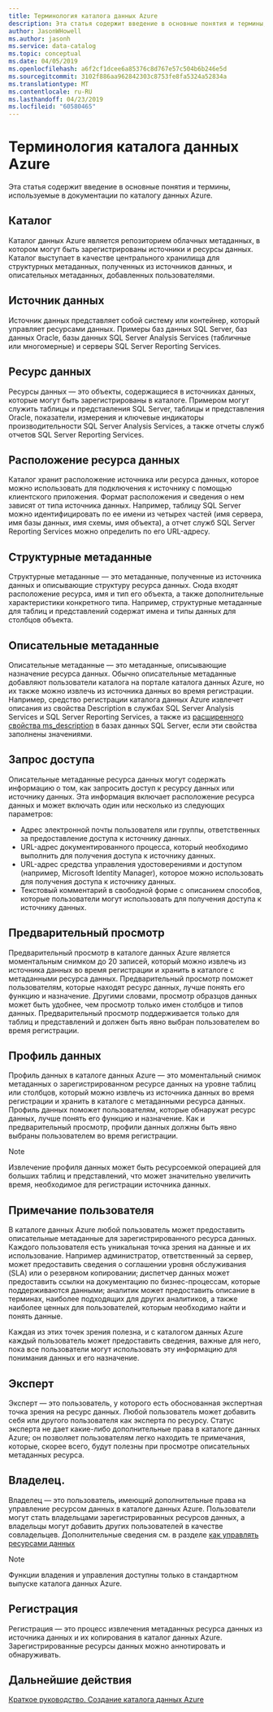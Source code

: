 ```yaml
---
title: Терминология каталога данных Azure
description: Эта статья содержит введение в основные понятия и термины, используемые в документации по каталогу данных Azure.
author: JasonWHowell
ms.author: jasonh
ms.service: data-catalog
ms.topic: conceptual
ms.date: 04/05/2019
ms.openlocfilehash: a6f2cf1dcee6a85376c8d767e57c504b6b246e5d
ms.sourcegitcommit: 3102f886aa962842303c8753fe8fa5324a52834a
ms.translationtype: MT
ms.contentlocale: ru-RU
ms.lasthandoff: 04/23/2019
ms.locfileid: "60580465"
---
```

# <a name="azure-data-catalog-terminology"></a>Терминология каталога данных Azure

Эта статья содержит введение в основные понятия и термины, используемые в документации по каталогу данных Azure.

## <a name="catalog"></a>Каталог

Каталог данных Azure является репозиторием облачных метаданных, в котором могут быть зарегистрированы источники и ресурсы данных. Каталог выступает в качестве центрального хранилища для структурных метаданных, полученных из источников данных, и описательных метаданных, добавленных пользователями.

## <a name="data-source"></a>Источник данных

Источник данных представляет собой систему или контейнер, который управляет ресурсами данных. Примеры баз данных SQL Server, баз данных Oracle, базы данных SQL Server Analysis Services (табличные или многомерные) и серверы SQL Server Reporting Services.

## <a name="data-asset"></a>Ресурс данных

Ресурсы данных — это объекты, содержащиеся в источниках данных, которые могут быть зарегистрированы в каталоге. Примером могут служить таблицы и представления SQL Server, таблицы и представления Oracle, показатели, измерения и ключевые индикаторы производительности SQL Server Analysis Services, а также отчеты служб отчетов SQL Server Reporting Services.

## <a name="data-asset-location"></a>Расположение ресурса данных

Каталог хранит расположение источника или ресурса данных, которое можно использовать для подключения к источнику с помощью клиентского приложения. Формат расположения и сведения о нем зависят от типа источника данных. Например, таблицу SQL Server можно идентифицировать по ее имени из четырех частей (имя сервера, имя базы данных, имя схемы, имя объекта), а отчет служб SQL Server Reporting Services можно определить по его URL-адресу.

## <a name="structural-metadata"></a>Структурные метаданные

Структурные метаданные — это метаданные, полученные из источника данных и описывающие структуру ресурса данных. Сюда входят расположение ресурса, имя и тип его объекта, а также дополнительные характеристики конкретного типа. Например, структурные метаданные для таблиц и представлений содержат имена и типы данных для столбцов объекта.

## <a name="descriptive-metadata"></a>Описательные метаданные

Описательные метаданные — это метаданные, описывающие назначение ресурса данных. Обычно описательные метаданные добавляют пользователи каталога на портале каталога данных Azure, но их также можно извлечь из источника данных во время регистрации. Например, средство регистрации каталога данных Azure извлечет описания из свойства Description в службах SQL Server Analysis Services и SQL Server Reporting Services, а также из [расширенного свойства ms_description](https://technet.microsoft.com/library/ms190243.aspx) в базах данных SQL Server, если эти свойства заполнены значениями.

## <a name="request-access"></a>Запрос доступа

Описательные метаданные ресурса данных могут содержать информацию о том, как запросить доступ к ресурсу данных или источнику данных. Эта информация включает расположение ресурса данных и может включать один или несколько из следующих параметров:

* Адрес электронной почты пользователя или группы, ответственных за предоставление доступа к источнику данных.
* URL-адрес документированного процесса, который необходимо выполнить для получения доступа к источнику данных.
* URL-адрес средства управления удостоверениями и доступом (например, Microsoft Identity Manager), которое можно использовать для получения доступа к источнику данных.
* Текстовый комментарий в свободной форме с описанием способов, которые пользователи могут использовать для получения доступа к источнику данных.

## <a name="preview"></a>Предварительный просмотр

Предварительный просмотр в каталоге данных Azure является моментальным снимком до 20 записей, который можно извлечь из источника данных во время регистрации и хранить в каталоге с метаданными ресурса данных. Предварительный просмотр поможет пользователям, которые находят ресурс данных, лучше понять его функцию и назначение. Другими словами, просмотр образцов данных может быть удобнее, чем просмотр только имен столбцов и типов данных.
Предварительный просмотр поддерживается только для таблиц и представлений и должен быть явно выбран пользователем во время регистрации.

## <a name="data-profile"></a>Профиль данных

Профиль данных в каталоге данных Azure — это моментальный снимок метаданных о зарегистрированном ресурсе данных на уровне таблиц или столбцов, который можно извлечь из источника данных во время регистрации и хранить в каталоге с метаданными ресурса данных. Профиль данных поможет пользователям, которые обнаружат ресурс данных, лучше понять его функцию и назначение. Как и предварительный просмотр, профили данных должны быть явно выбраны пользователем во время регистрации.

> [!NOTE]
> Извлечение профиля данных может быть ресурсоемкой операцией для больших таблиц и представлений, что может значительно увеличить время, необходимое для регистрации источника данных.


## <a name="user-perspective"></a>Примечание пользователя

В каталоге данных Azure любой пользователь может предоставить описательные метаданные для зарегистрированного ресурса данных. Каждого пользователя есть уникальная точка зрения на данные и их использование. Например администратор, ответственный за сервер, может предоставить сведения о соглашении уровня обслуживания (SLA) или о резервном копировании; диспетчер данных может предоставить ссылки на документацию по бизнес-процессам, которые поддерживаются данными; аналитик может предоставить описание в терминах, наиболее подходящих для других аналитиков, а также наиболее ценных для пользователей, которым необходимо найти и понять данные.

Каждая из этих точек зрения полезна, и с каталогом данных Azure каждый пользователь может предоставить сведения, важные для него, пока все пользователи могут использовать эту информацию для понимания данных и его назначение.

## <a name="expert"></a>Эксперт

Эксперт — это пользователь, у которого есть обоснованная экспертная точка зрения на ресурс данных. Любой пользователь может добавить себя или другого пользователя как эксперта по ресурсу. Статус эксперта не дает какие-либо дополнительные права в каталоге данных Azure; он позволяет пользователям легко находить те примечания, которые, скорее всего, будут полезны при просмотре описательных метаданных ресурса.

## <a name="owner"></a>Владелец.

Владелец — это пользователь, имеющий дополнительные права на управление ресурсом данных в каталоге данных Azure. Пользователи могут стать владельцами зарегистрированных ресурсов данных, а владельцы могут добавить других пользователей в качестве совладельцев. Дополнительные сведения см. в разделе [как управлять ресурсами данных](data-catalog-how-to-manage.md)  

> [!NOTE]
> Функции владения и управления доступны только в стандартном выпуске каталога данных Azure.

## <a name="registration"></a>Регистрация

Регистрация — это процесс извлечения метаданных ресурса данных из источника данных и их копирования в каталог данных Azure. Зарегистрированные ресурсы данных можно аннотировать и обнаруживать.

## <a name="next-steps"></a>Дальнейшие действия

[Краткое руководство. Создание каталога данных Azure](data-catalog-get-started.md) 
